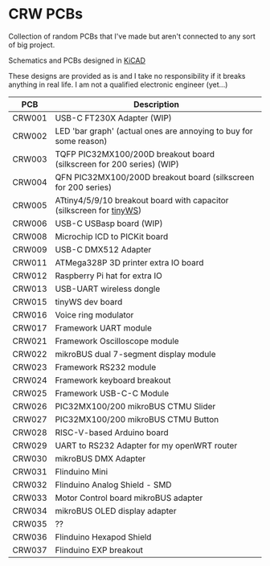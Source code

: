# CRW PCBs

Collection of random PCBs that I've made but aren't connected to any sort of big project.

Schematics and PCBs designed in [KiCAD](https://www.kicad.org/)

These designs are provided as is and I take no responsibility if it breaks anything in real life. I am not a qualified electronic engineer (yet...)

| PCB    | Description                                                                                                       |
| ------ | ----------------------------------------------------------------------------------------------------------------- |
| CRW001 | USB-C FT230X Adapter (WIP)                                                                                        |
| CRW002 | LED 'bar graph' (actual ones are annoying to buy for some reason)                                                 |
| CRW003 | TQFP PIC32MX100/200D breakout board (silkscreen for 200 series) (WIP)                                             |
| CRW004 | QFN PIC32MX100/200D breakout board (silkscreen for 200 series)                                                    |
| CRW005 | ATtiny4/5/9/10 breakout board with capacitor (silkscreen for [tinyWS](https://github.com/DarkMagicSource/tinyws)) |
| CRW006 | USB-C USBasp board (WIP)                                                                                          |
| CRW008 | Microchip ICD to PICKit board                                                                                     |
| CRW009 | USB-C DMX512 Adapter                                                                                              |
| CRW011 | ATMega328P 3D printer extra IO board                                                                              |
| CRW012 | Raspberry Pi hat for extra IO                                                                                     |
| CRW013 | USB-UART wireless dongle                                                                                          |
| CRW015 | tinyWS dev board                                                                                                  |
| CRW016 | Voice ring modulator                                                                                              |
| CRW017 | Framework UART module                                                                                             |
| CRW021 | Framework Oscilloscope module                                                                                     |
| CRW022 | mikroBUS dual 7-segment display module                                                                            |
| CRW023 | Framework RS232 module                                                                                            |
| CRW024 | Framework keyboard breakout                                                                                       |
| CRW025 | Framework USB-C-C Module                                                                                          |
| CRW026 | PIC32MX100/200 mikroBUS CTMU Slider                                                                               |
| CRW027 | PIC32MX100/200 mikroBUS CTMU Button                                                                               |
| CRW028 | RISC-V-based Arduino board                                                                                        |
| CRW029 | UART to RS232 Adapter for my openWRT router                                                                       |
| CRW030 | mikroBUS DMX Adapter                                                                                              |
| CRW031 | Flinduino Mini                                                                                                    |
| CRW032 | Flinduino Analog Shield - SMD                                                                                     |
| CRW033 | Motor Control board mikroBUS adapter                                                                              |
| CRW034 | mikroBUS OLED display adapter|
| CRW035 | ??|
| CRW036 | Flinduino Hexapod Shield|
| CRW037 | Flinduino EXP breakout|